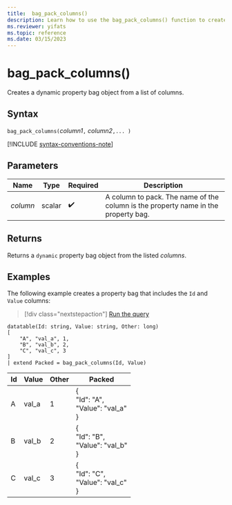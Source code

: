 ```yaml
---
title:  bag_pack_columns()
description: Learn how to use the bag_pack_columns() function to create a dynamic JSON object from a list of columns.
ms.reviewer: yifats
ms.topic: reference
ms.date: 03/15/2023
---
```

# bag_pack_columns()

Creates a dynamic property bag object from a list of columns.

## Syntax

`bag_pack_columns(`*column1*`,` *column2*`,... )`

[!INCLUDE [syntax-conventions-note](../../includes/syntax-conventions-note.md)]

## Parameters

| Name | Type | Required | Description |
|--|--|--|--|
|*column*| scalar |  :heavy_check_mark: | A column to pack. The name of the column is the property name in the property bag.|

## Returns

Returns a `dynamic` property bag object from the listed *columns*.

## Examples

The following example creates a property bag that includes the `Id` and `Value` columns:

> [!div class="nextstepaction"]
> <a href="https://dataexplorer.azure.com/clusters/help/databases/Samples?query=H4sIAAAAAAAAA0tJLAHCpJxUDc8UK4XikqLMvHQdhbDEnNJUBNe/JCO1yEohJz8vXZOXK5qXSwEIlByVdBSUyhJz4hOBDEMdqKgTTDQJyDCCiTrDRJOBDGNerlherhqF1IqS1LwUhYDE5OzUFAVbhaTE9PgCICc+OT+nNDevGOgkqFM0AV8bSzWnAAAA" target="_blank">Run the query</a>

```kusto
datatable(Id: string, Value: string, Other: long)
[
    "A", "val_a", 1,
    "B", "val_b", 2,
    "C", "val_c", 3
]
| extend Packed = bag_pack_columns(Id, Value)
```

|Id|Value|Other|Packed|
|---|---|---|---|
|A|val_a|1|{<br>  "Id": "A",<br>  "Value": "val_a"<br>}|
|B|val_b|2|{<br>  "Id": "B",<br>  "Value": "val_b"<br>}|
|C|val_c|3|{<br>  "Id": "C",<br>  "Value": "val_c"<br>}|